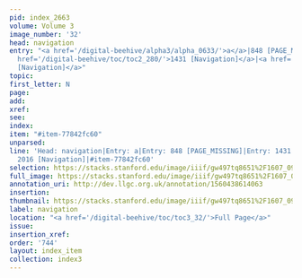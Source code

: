 ```yaml
---
pid: index_2663
volume: Volume 3
image_number: '32'
head: navigation
entry: "<a href='/digital-beehive/alpha3/alpha_0633/'>a</a>|848 [PAGE_MISSING]|<a
  href='/digital-beehive/toc/toc2_280/'>1431 [Navigation]</a>|<a href='/digital-beehive/toc/toc2_367/'>2016
  [Navigation]</a>"
topic: 
first_letter: N
page: 
add: 
xref: 
see: 
index: 
item: "#item-77842fc60"
unparsed: 
line: 'Head: navigation|Entry: a|Entry: 848 [PAGE_MISSING]|Entry: 1431 [Navigation]|Entry:
  2016 [Navigation]|#item-77842fc60'
selection: https://stacks.stanford.edu/image/iiif/gw497tq8651%2F1607_0975/388,2426,724,156/full/0/default.jpg
full_image: https://stacks.stanford.edu/image/iiif/gw497tq8651%2F1607_0975/full/full/0/default.jpg
annotation_uri: http://dev.llgc.org.uk/annotation/1560438614063
insertion: 
thumbnail: https://stacks.stanford.edu/image/iiif/gw497tq8651%2F1607_0975/388,2426,724,156/150,/0/default.jpg
label: navigation
location: "<a href='/digital-beehive/toc/toc3_32/'>Full Page</a>"
issue: 
insertion_xref: 
order: '744'
layout: index_item
collection: index3
---
```

